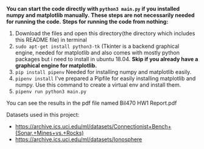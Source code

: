 **You can start the code directly with `python3 main.py` if you installed numpy and matplotlib manually.**
**These steps are not necessarily needed for running the code.**
**Steps for running the code from nothing:**
1. Download the files and open this directory(the directory which includes this README file) in terminal
2. `sudo apt-get install python3-tk`   (Tkinter is a backend graphical engine, needed for matplotlib and also comes with mostly python packages but i need to install in ubuntu 18.04. **Skip if you already have a graphical engine for matplotlib.**
3. `pip install pipenv` Needed for installing numpy and matplotlib easily. 
4. `pipenv install` I've prepared a Pipfile for easily installing matplotlib and numpy. Use this command to create a virtual env and install them.
5. `pipenv run python3 main.py`

You can see the results in the pdf file named Bil470 HW1 Report.pdf

Datasets used in this project:
* https://archive.ics.uci.edu/ml/datasets/Connectionist+Bench+(Sonar,+Mines+vs.+Rocks)
* https://archive.ics.uci.edu/ml/datasets/Ionosphere

